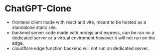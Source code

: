 # ChatGPT-Clone

- frontend client made with react and vite, meant to be hosted as a standalone static site. 
- backend server code made with nodejs and express, can be ran on a dedicated server or a virtual enviroment however it will not run on the edge.
- cloudflare edge function backend will not run on dedicated server.

